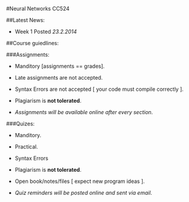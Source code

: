 #Neural Networks CC524

##Latest News:

- Week 1 Posted			*23.2.2014*



##Course guiedlines:


###Assignments:
- Manditory [assignments == grades].
- Late assignments are not accepted.
- Syntax Errors are not accepted [ your code must compile correctly ].
- Plagiarism is **not tolerated**.

- *Assignments will be available online after every section*.


###Quizes:
- Manditory.
- Practical.
- Syntax Errors 
- Plagiarism is **not tolerated**.
- Open book/notes/files [ expect new program ideas ].

- *Quiz reminders will be posted online and sent via email*.




